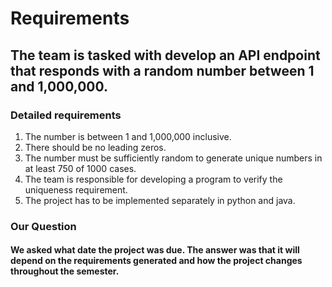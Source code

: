 # Requirements
## The team is tasked with develop an API endpoint that responds with a random number between 1 and 1,000,000. 
### Detailed requirements
1. The number is between 1 and 1,000,000 inclusive.
2. There should be no leading zeros.
3. The number must be sufficiently random to generate unique numbers in at least 750 of 1000 cases. 
4. The team is responsible for developing a program to verify the uniqueness requirement.
5. The project has to be implemented separately in python and java.
### Our Question
#### We asked what date the project was due. The answer was that it will depend on the requirements generated and how the project changes throughout the semester.
